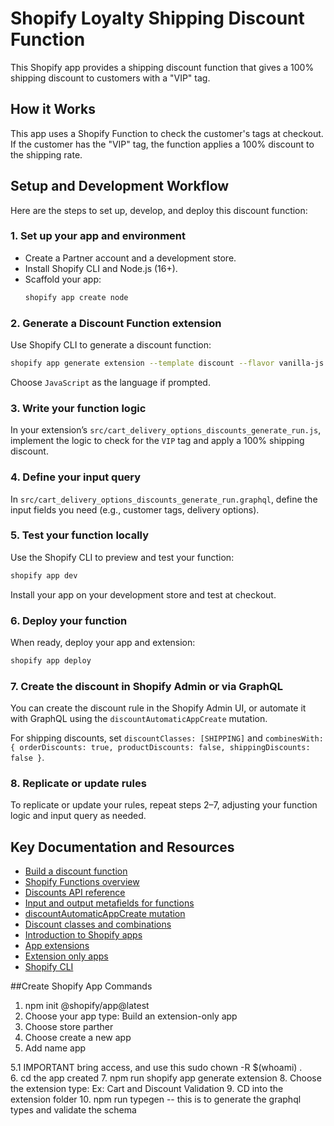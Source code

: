 # Shopify Loyalty Shipping Discount Function

This Shopify app provides a shipping discount function that gives a 100% shipping discount to customers with a "VIP" tag.

## How it Works

This app uses a Shopify Function to check the customer's tags at checkout. If the customer has the "VIP" tag, the function applies a 100% discount to the shipping rate.

## Setup and Development Workflow

Here are the steps to set up, develop, and deploy this discount function:

### 1. Set up your app and environment

*   Create a Partner account and a development store.
*   Install Shopify CLI and Node.js (16+).
*   Scaffold your app:
    ```sh
    shopify app create node
    ```

### 2. Generate a Discount Function extension

Use Shopify CLI to generate a discount function:

```sh
shopify app generate extension --template discount --flavor vanilla-js
```

Choose `JavaScript` as the language if prompted.

### 3. Write your function logic

In your extension’s `src/cart_delivery_options_discounts_generate_run.js`, implement the logic to check for the `VIP` tag and apply a 100% shipping discount.

### 4. Define your input query

In `src/cart_delivery_options_discounts_generate_run.graphql`, define the input fields you need (e.g., customer tags, delivery options).

### 5. Test your function locally

Use the Shopify CLI to preview and test your function:

```sh
shopify app dev
```

Install your app on your development store and test at checkout.

### 6. Deploy your function

When ready, deploy your app and extension:

```sh
shopify app deploy
```

### 7. Create the discount in Shopify Admin or via GraphQL

You can create the discount rule in the Shopify Admin UI, or automate it with GraphQL using the `discountAutomaticAppCreate` mutation.

For shipping discounts, set `discountClasses: [SHIPPING]` and `combinesWith: { orderDiscounts: true, productDiscounts: false, shippingDiscounts: false }`.

### 8. Replicate or update rules

To replicate or update your rules, repeat steps 2–7, adjusting your function logic and input query as needed.

## Key Documentation and Resources

*   [Build a discount function](https://shopify.dev/docs/apps/discounts/build-a-function)
*   [Shopify Functions overview](https://shopify.dev/docs/api/functions)
*   [Discounts API reference](https://shopify.dev/docs/api/admin-graphql/latest/mutations/discountAutomaticAppCreate)
*   [Input and output metafields for functions](https://shopify.dev/docs/api/functions/input-output)
*   [discountAutomaticAppCreate mutation](https://shopify.dev/docs/api/admin-graphql/latest/mutations/discountAutomaticAppCreate)
*   [Discount classes and combinations](https://shopify.dev/docs/apps/discounts/classes-and-combinations)
*   [Introduction to Shopify apps](https://shopify.dev/docs/apps/getting-started)
*   [App extensions](https://shopify.dev/docs/apps/build/app-extensions)
*   [Extension only apps](https://shopify.dev/docs/apps/build/app-extensions/build-extension-only-app)
*   [Shopify CLI](https://shopify.dev/docs/apps/tools/cli)

##Create Shopify App Commands
1. npm init @shopify/app@latest
2. Choose your app type: Build an extension-only app
3. Choose store parther
4. Choose create a new app
5. Add name app


5.1 IMPORTANT bring access, and use this sudo chown -R $(whoami) .        
6. cd the app created
7. npm run shopify app generate extension
8. Choose the extension type: Ex: Cart and Discount Validation 
9. CD into the extension folder
10. npm run typegen -- this is to generate the graphql types and validate the schema 

